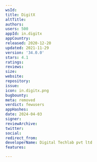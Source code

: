 ```yaml
---
wsId: 
title: DigitX
altTitle: 
authors: 
users: 500
appId: in.digitx
appCountry: 
released: 2020-12-20
updated: 2021-11-29
version: '34.0.0'
stars: 4.1
ratings: 
reviews: 
size: 
website: 
repository: 
issue: 
icon: in.digitx.png
bugbounty: 
meta: removed
verdict: fewusers
appHashes: 
date: 2024-04-03
signer: 
reviewArchive: 
twitter: 
social: 
redirect_from: 
developerName: Digital Techlab pvt ltd
features: 

---
```



